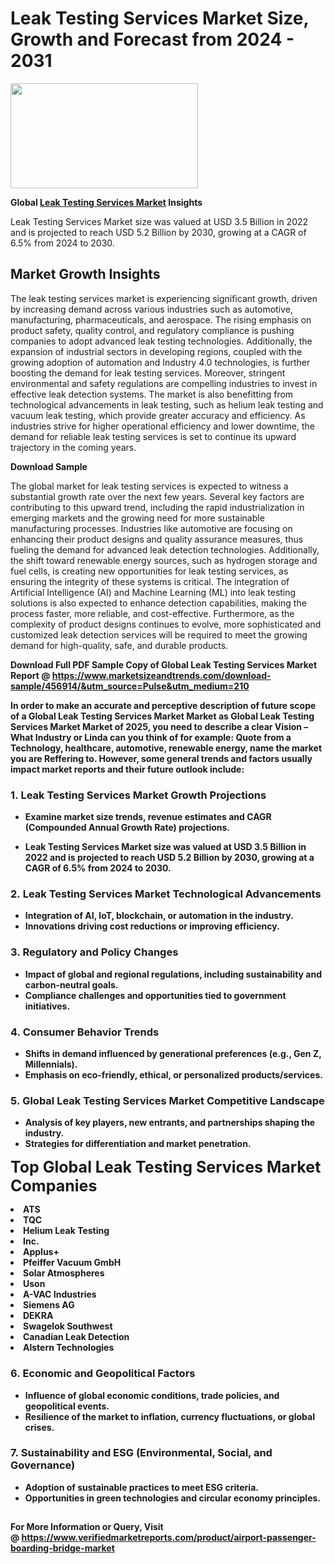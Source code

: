 <H1>Leak Testing Services Market Size, Growth and Forecast from 2024 - 2031</H1><img class="aligncenter size-medium wp-image-584254" src="https://thirdeyenews.in/wp-content/uploads/2024/09/Global-Market-Research-300x168.jpeg" alt="" width="300" height="168" /><p><strong>Global&nbsp;<a href="https://www.marketsizeandtrends.com/download-sample/456914/&amp;utm_source=Pulse&amp;utm_medium=210">Leak Testing Services Market</a> Insights</strong></p><p>Leak Testing Services Market size was valued at USD 3.5 Billion in 2022 and is projected to reach USD 5.2 Billion by 2030, growing at a CAGR of 6.5% from 2024 to 2030.</p><p><h2>Market Growth Insights</h2> <p>The leak testing services market is experiencing significant growth, driven by increasing demand across various industries such as automotive, manufacturing, pharmaceuticals, and aerospace. The rising emphasis on product safety, quality control, and regulatory compliance is pushing companies to adopt advanced leak testing technologies. Additionally, the expansion of industrial sectors in developing regions, coupled with the growing adoption of automation and Industry 4.0 technologies, is further boosting the demand for leak testing services. Moreover, stringent environmental and safety regulations are compelling industries to invest in effective leak detection systems. The market is also benefitting from technological advancements in leak testing, such as helium leak testing and vacuum leak testing, which provide greater accuracy and efficiency. As industries strive for higher operational efficiency and lower downtime, the demand for reliable leak testing services is set to continue its upward trajectory in the coming years.</p> <p><strong>Download Sample</strong></p> <p>The global market for leak testing services is expected to witness a substantial growth rate over the next few years. Several key factors are contributing to this upward trend, including the rapid industrialization in emerging markets and the growing need for more sustainable manufacturing processes. Industries like automotive are focusing on enhancing their product designs and quality assurance measures, thus fueling the demand for advanced leak detection technologies. Additionally, the shift toward renewable energy sources, such as hydrogen storage and fuel cells, is creating new opportunities for leak testing services, as ensuring the integrity of these systems is critical. The integration of Artificial Intelligence (AI) and Machine Learning (ML) into leak testing solutions is also expected to enhance detection capabilities, making the process faster, more reliable, and cost-effective. Furthermore, as the complexity of product designs continues to evolve, more sophisticated and customized leak detection services will be required to meet the growing demand for high-quality, safe, and durable products. <p><strong></p><p><span class=""><strong>Download Full PDF Sample Copy of Global Leak Testing Services Market Report</strong> @ <a href="https://www.marketsizeandtrends.com/download-sample/456914/&amp;utm_source=Pulse&amp;utm_medium=210" target="_blank">https://www.marketsizeandtrends.com/download-sample/456914/&amp;utm_source=Pulse&amp;utm_medium=210</a></span></p><p>In order to make an accurate and perceptive description of future scope of a Global&nbsp;Leak Testing Services Market Market as Global&nbsp;Leak Testing Services Market Market of 2025, you need to describe a clear Vision &ndash; What Industry or Linda can you think of for example: Quote from a Technology, healthcare, automotive, renewable energy, name the market you are Reffering to. However, some general trends and factors usually impact market reports and their future outlook include:</p><h3>1.&nbsp;<strong>Leak Testing Services Market Growth Projections</strong></h3><ul><li>Examine market size trends, revenue estimates and CAGR (Compounded Annual Growth Rate) projections.</li><li><p>Leak Testing Services Market size was valued at USD 3.5 Billion in 2022 and is projected to reach USD 5.2 Billion by 2030, growing at a CAGR of 6.5% from 2024 to 2030.</p></li></ul><h3>2.&nbsp;<strong>Leak Testing Services Market Technological Advancements</strong></h3><ul><li>Integration of AI, IoT, blockchain, or automation in the industry.</li><li>Innovations driving cost reductions or improving efficiency.</li></ul><h3>3.&nbsp;<strong>Regulatory and Policy Changes</strong></h3><ul><li>Impact of global and regional regulations, including sustainability and carbon-neutral goals.</li><li>Compliance challenges and opportunities tied to government initiatives.</li></ul><h3>4.&nbsp;<strong>Consumer Behavior Trends</strong></h3><ul><li>Shifts in demand influenced by generational preferences (e.g., Gen Z, Millennials).</li><li>Emphasis on eco-friendly, ethical, or personalized products/services.</li></ul><h3>5.&nbsp;<strong>Global Leak Testing Services Market Competitive Landscape</strong></h3><ul><li>Analysis of key players, new entrants, and partnerships shaping the industry.</li><li>Strategies for differentiation and market penetration.</li></ul><p data-pm-slice="1 1 []"><span style="color: inherit; font-family: inherit; font-size: 25px;">Top Global Leak Testing Services Market Companies</span></p><div class="" data-test-id=""><p><li>ATS</li><li> TQC</li><li> Helium Leak Testing</li><li> Inc.</li><li> Applus+</li><li> Pfeiffer Vacuum GmbH</li><li> Solar Atmospheres</li><li> Uson</li><li> A-VAC Industries</li><li> Siemens AG</li><li> DEKRA</li><li> Swagelok Southwest</li><li> Canadian Leak Detection</li><li> Alstern Technologies</li></p></div><h3>6.&nbsp;<strong>Economic and Geopolitical Factors</strong></h3><ul><li>Influence of global economic conditions, trade policies, and geopolitical events.</li><li>Resilience of the market to inflation, currency fluctuations, or global crises.</li></ul><h3>7.&nbsp;<strong>Sustainability and ESG (Environmental, Social, and Governance)</strong></h3><ul><li>Adoption of sustainable practices to meet ESG criteria.</li><li>Opportunities in green technologies and circular economy principles.</li></ul><h2><strong style="font-size: 14px;">For More Information or Query, Visit @&nbsp;</strong><a style="background-color: #ffffff; font-size: 14px;" href="https://www.marketsizeandtrends.com/report/leak-testing-services-market/" target="_blank">https://www.verifiedmarketreports.com/product/airport-passenger-boarding-bridge-market</a></h2>
